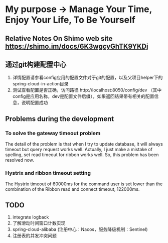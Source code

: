 # My purpose -> Manage Your Time, Enjoy Your Life, To Be Yourself

## Relative Notes On Shimo web site https://shimo.im/docs/6K3wgcyGhTK9YKDj

## 通过git构建配置中心
1. 详情配置请参看config应用的配置文件对于git的配置，以及父项目helper下的spring-cloud-in-action目录
2. 测试查看配置是否正确，访问路径 http://localhost:8050/config/dev  （其中config是应用名称，dev是配置文件后缀），如果返回结果带有相关的配置信息，说明配置成功


## Problems during the development
### To solve the gateway timeout problem
The detail of the problem is that when I try to update database, it will always timeout but query request works well.
Actually, I just make a mistake of spelling, set read timeout for ribbon works well. So, this problem has been resolved now.

### Hystrix and ribbon timeout setting
The Hystrix timeout of 60000ms for the command user is set lower than the combination of the Ribbon read and connect timeout, 122000ms.


## TODO
1. integrate logback
2. 了解滑动时间窗口计数实现
3. spring-cloud-alibaba (注册中心：Nacos，服务降级机制：Sentinel)
4. 注册表的并发冲突问题